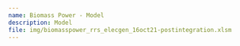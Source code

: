 ```yaml
---
name: Biomass Power - Model
description: Model
file: img/biomasspower_rrs_elecgen_16oct21-postintegration.xlsm
---
```

